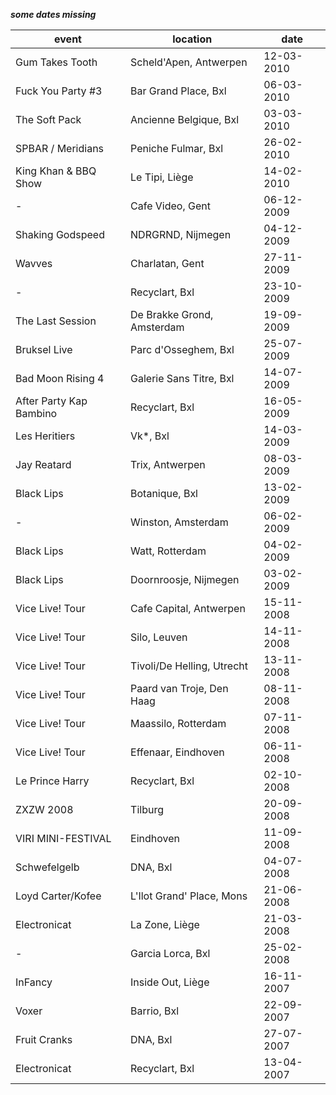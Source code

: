 _**some dates missing**_

| event | location | date |
| ---| --- | --- |
| Gum Takes Tooth | Scheld'Apen, Antwerpen | 12-03-2010 |
| Fuck You Party #3 | Bar Grand Place, Bxl | 06-03-2010 |
| The Soft Pack | Ancienne Belgique, Bxl | 03-03-2010 |
| SPBAR / Meridians | Peniche Fulmar, Bxl | 26-02-2010 |
| King Khan & BBQ Show | Le Tipi, Liège | 14-02-2010 |
| - | Cafe Video, Gent | 06-12-2009 |
| Shaking Godspeed | NDRGRND, Nijmegen | 04-12-2009 |
| Wavves | Charlatan, Gent | 27-11-2009 |
|  - | Recyclart, Bxl | 23-10-2009 |
| The Last Session | De Brakke Grond, Amsterdam | 19-09-2009 |
| Bruksel Live | Parc d'Osseghem, Bxl | 25-07-2009 |
| Bad Moon Rising 4 | Galerie Sans Titre, Bxl | 14-07-2009 |
| After Party Kap Bambino | Recyclart, Bxl | 16-05-2009 |
| Les Heritiers | Vk*, Bxl | 14-03-2009 |
| Jay Reatard | Trix, Antwerpen | 08-03-2009 |
| Black Lips | Botanique, Bxl | 13-02-2009 |
| - | Winston, Amsterdam | 06-02-2009 |
| Black Lips | Watt, Rotterdam | 04-02-2009 |
| Black Lips | Doornroosje, Nijmegen | 03-02-2009 |
| Vice Live! Tour | Cafe Capital, Antwerpen | 15-11-2008 |
| Vice Live! Tour | Silo, Leuven | 14-11-2008 |
| Vice Live! Tour | Tivoli/De Helling, Utrecht | 13-11-2008 |
| Vice Live! Tour | Paard van Troje, Den Haag | 08-11-2008 |
| Vice Live! Tour | Maassilo, Rotterdam | 07-11-2008 |
| Vice Live! Tour | Effenaar, Eindhoven | 06-11-2008 |
| Le Prince Harry | Recyclart, Bxl | 02-10-2008 |
| ZXZW 2008 | Tilburg | 20-09-2008 |
| VIRI MINI-FESTIVAL | Eindhoven | 11-09-2008 |
| Schwefelgelb | DNA, Bxl | 04-07-2008 |
| Loyd Carter/Kofee | L'Ilot Grand' Place, Mons | 21-06-2008 |
| Electronicat | La Zone, Liège | 21-03-2008 |
| - | Garcia Lorca, Bxl | 25-02-2008 |
| InFancy | Inside Out, Liège | 16-11-2007 |
| Voxer | Barrio, Bxl | 22-09-2007 |
| Fruit Cranks | DNA, Bxl | 27-07-2007 |
| Electronicat | Recyclart, Bxl | 13-04-2007 |
